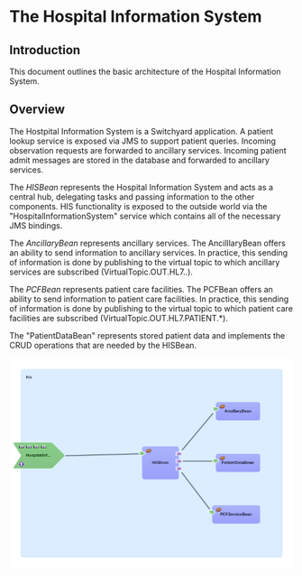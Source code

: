The Hospital Information System
========
Introduction
--------
This document outlines the basic architecture of the Hospital Information System.

Overview
--------
The Hostpital Information System is a Switchyard application. A patient lookup service is exposed via JMS to support patient queries. Incoming observation requests are forwarded to ancillary services. Incoming patient admit messages are stored in the database and forwarded to ancillary services.

The *HISBean* represents the Hospital Information System and acts as a central hub, delegating tasks and passing information to the other components. HIS functionality is exposed to the outside world via the "HospitalInformationSystem" service which contains all of the necessary JMS bindings.

The *AncillaryBean* represents ancillary services. The AncilllaryBean offers an ability to send information to ancillary services. In practice, this sending of information is done by publishing to the virtual topic to which ancillary services are subscribed (VirtualTopic.OUT.HL7.*.*).

The *PCFBean* represents patient care facilities. The PCFBean offers an ability to send information to patient care facilities. In practice, this sending of information is done by publishing to the virtual topic to which patient care facilities are subscribed (VirtualTopic.OUT.HL7.PATIENT.*).

The "PatientDataBean" represents stored patient data and implements the CRUD operations that are needed by the HISBean.

![Overview Image](./HIS.png "Architectural Overview")

